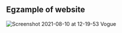 ## Egzample of website


![Screenshot 2021-08-10 at 12-19-53 Vogue](https://user-images.githubusercontent.com/79200136/128844229-61ef0239-d6dd-4b0c-8291-5802e19fad2b.png)

